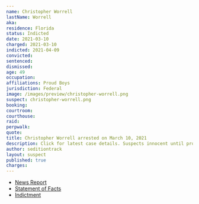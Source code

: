 ```yaml
---
name: Christopher Worrell
lastName: Worrell
aka:
residence: Florida
status: Indicted
date: 2021-03-10
charged: 2021-03-10
indicted: 2021-04-09
convicted: 
sentenced: 
dismissed: 
age: 49
occupation:
affiliations: Proud Boys
jurisdiction: Federal
image: /images/preview/christopher-worrell.png
suspect: christopher-worrell.png
booking:
courtroom:
courthouse:
raid:
perpwalk:
quote:
title: Christopher Worrell arrested on March 10, 2021
description: Click for latest case details. Suspects innocent until proven guilty.
author: seditiontrack
layout: suspect
published: true
charges:
---
```

- [News Report](https://www.naplesnews.com/story/news/2021/03/13/christopher-worrell-arrested-naples-ties-proud-boys-capitol-riot-suspected/4682025001/)
- [Statement of Facts](https://extremism.gwu.edu/sites/g/files/zaxdzs2191/f/Christopher%20Worrell%20Statement%20of%20Facts.pdf)
- [Indictment](https://www.courtlistener.com/recap/gov.uscourts.dcd.229958/gov.uscourts.dcd.229958.31.0.pdf)

